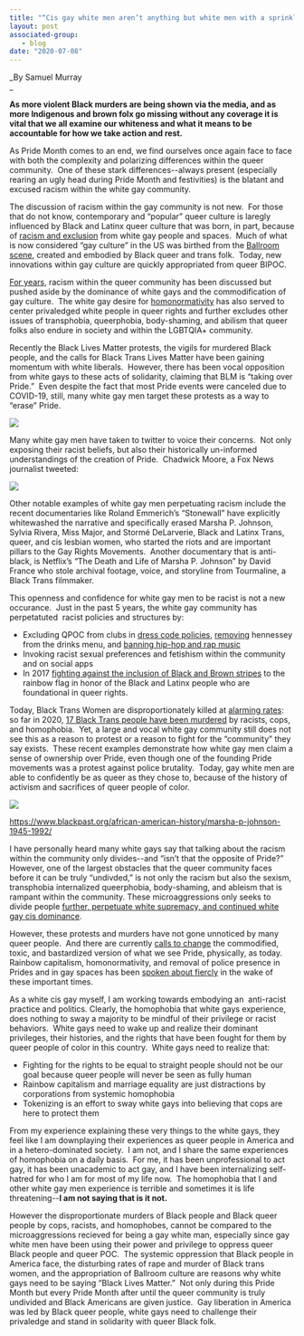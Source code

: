 ```yaml
---
title: "“Cis gay white men aren’t anything but white men with a sprinkle of sugar”-- White Supremacy at Pride, Queer History Erasure, and Black Lives Matter (Amir Khadar, 2017)"
layout: post
associated-group:
   - blog
date: "2020-07-08"
---
```


_By Samuel Murray  
_

**As more violent Black murders are being shown via the media, and as more Indigenous and brown folx go missing without any coverage it is vital that we all examine our whiteness and what it means to be accountable for how we take action and rest.**

As Pride Month comes to an end, we find ourselves once again face to face with both the complexity and polarizing differences within the queer community.  One of these stark differences--always present (especially rearing an ugly head during Pride Month and festivities) is the blatant and excused racism within the white gay community.    

The discussion of racism within the gay community is not new.  For those that do not know, contemporary and “popular” queer culture is laregly influenced by Black and Latinx queer culture that was born, in part, because of [racism and exclusion](https://www.vice.com/en_us/article/kwkwqy/the-lgbtq-icon-behind-frank-oceans-endless) from white gay people and spaces.  Much of what is now considered “gay culture” in the US was birthed from the [Ballroom scene](https://www.oprahmag.com/life/a23601818/queer-cultural-appropriation-definition/), created and embodied by Black queer and trans folk.  Today, new innovations within gay culture are quickly appropriated from queer BIPOC.   

[For years](https://www.npsk12.com/cms/lib/VA02208074/Centricity/Domain/5750/In%20the%20Dark%20Room-%20Homosexuality%20and_as%20Blackness%20in%20James%20Baldwin%20Giovanni%20Room.pdf), racism within the queer community has been discussed but pushed aside by the dominance of white gays and the commodification of gay culture.  The white gay desire for [homonormativity](https://www.pride.com/firstperson/2017/10/12/what-homonormativity) has also served to center privaledged white people in queer rights and further excludes other issues of transphobia, queerphobia, body-shaming, and abilism that queer folks also endure in society and within the LGBTQIA+ community.    

Recently the Black Lives Matter protests, the vigils for murdered Black people, and the calls for Black Trans Lives Matter have been gaining momentum with white liberals.  However, there has been vocal opposition from white gays to these acts of solidarity, claiming that BLM is “taking over Pride.”  Even despite the fact that most Pride events were canceled due to COVID-19, still, many white gay men target these protests as a way to “erase” Pride.    

![](https://lh4.googleusercontent.com/m18P7f4s-zi7Zjd6kg3zEn86jRsOlnO35Lyl8ikoBiSwcJtgJeWKKuVh9IMEgVKhXXxtWY3W0nVlXLtShHFyedHanmLVTZ6q8I4HSs0SJ2p2uKdPXsGXqkvE6k8QZOZSYgJIHPVh)

Many white gay men have taken to twitter to voice their concerns.  Not only exposing their racist beliefs, but also their historically un-informed understandings of the creation of Pride.  Chadwick Moore, a Fox News journalist tweeted:   

![](https://lh6.googleusercontent.com/8JQVHIHibC1rFzwl_EVBMN0A1xGD5k0pB-ZxC4orCtdsY2tFJ4lDeePJlWV6nRBSozwAYwqFh9gLlEvLjPyXoSaVgK6GNbqlluzluKm6F-cdoLw1OGlGJenYwsSx8jjQqF0Ytgt-)

Other notable examples of white gay men perpetuating racism include the recent documentaries like Roland Emmerich’s “Stonewall” have explicitly whitewashed the narrative and specifically erased Marsha P. Johnson, Sylvia Rivera, Miss Major, and Stormé DeLarverie, Black and Latinx Trans, queer, and cis lesbian women, who started the riots and are important pillars to the Gay Rights Movements.  Another documentary that is anti-black, is Netflix’s “The Death and Life of Marsha P. Johnson” by David France who stole archival footage, voice, and storyline from Tourmaline, a Black Trans filmmaker.   

This openness and confidence for white gay men to be racist is not a new occurance.  Just in the past 5 years, the white gay community has perpetatuted  racist policies and structures by: 

- Excluding QPOC from clubs in [dress code policies](https://triblive.com/local/pittsburgh-allegheny/protesters-contend-downtown-pittsburgh-bar-has-dress-code-that-discriminates-against-blacks/), [removing](https://www.vice.com/en_us/article/d7bd9k/gay-bars-can-be-mind-bogglingly-racist) hennessey from the drinks menu, and [banning hip-hop and rap music](https://blockclubchicago.org/2019/05/30/progress-bar-slammed-as-racist-for-banning-djs-from-playing-rap/) 
- Invoking racist sexual preferences and fetishism within the community and on social apps
- In 2017 [fighting against the inclusion of Black and Brown stripes](https://www.vox.com/culture/2017/6/20/15821858/gay-pride-flag-philadelphia-fight-explained) to the rainbow flag in honor of the Black and Latinx people who are foundational in queer rights. 

Today, Black Trans Women are disproportionately killed at [alarming rates](https://time.com/5601227/two-black-trans-women-murders-in-dallas-anti-trans-violence/): so far in 2020, [17 Black Trans people have been murdered](https://www.hrc.org/resources/violence-against-the-trans-and-gender-non-conforming-community-in-2020) by racists, cops, and homophobia.  Yet, a large and vocal white gay community still does not see this as a reason to protest or a reason to fight for the “community” they say exists.  These recent examples demonstrate how white gay men claim a sense of ownership over Pride, even though one of the founding Pride movements was a protest against police brutality.  Today, gay white men are able to confidently be as queer as they chose to, because of the history of activism and sacrifices of queer people of color.    

![](https://lh4.googleusercontent.com/jgsUpEtD1zd-GfIurMjHjo_LIGIuxNstRMMHE9FhuSGUNSSUasgq3falPmPHnKNCwvxwdysHamWKhp2P3Bq0thOh1ymYsUt_Mv9DoVWmTte1hQlklKF56WkTbfx7oAHssE8Q-cSd)

https://www.blackpast.org/african-american-history/marsha-p-johnson-1945-1992/

I have personally heard many white gays say that talking about the racism within the community only divides--and “isn’t that the opposite of Pride?”  However, one of the largest obstacles that the queer community faces before it can be truly “undivded,” is not only the racism but also the sexism, transphobia internalized queerphobia, body-shaming, and ableism that is rampant within the community. These microaggressions only seeks to divide people [further, perpetuate white supremacy, and continued white gay cis dominance](https://deepblue.lib.umich.edu/bitstream/handle/2027.42/98926/alkulick.pdf;sequence=1).    

However, these protests and murders have not gone unnoticed by many queer people.  And there are currently [calls to change](https://www.nbcsandiego.com/news/local/sd-pride-bans-law-enforcement-from-joining-parade-until-policy-reform-demands-are-met/2345759/) the commodified, toxic, and bastardized version of what we see Pride, physically, as today.  Rainbow capitalism, homonormativity, and removal of police presence in Prides and in gay spaces has been [spoken about fiercly](https://www.theguardian.com/world/2019/jun/13/cops-out-of-pride-lgbt-police) in the wake of these important times.    

As a white cis gay myself, I am working towards embodying an  anti-racist practice and politics. Clearly, the homophobia that white gays experience, does nothing to sway a majority to be mindful of their privilege or racist behaviors.  White gays need to wake up and realize their dominant privileges, their histories, and the rights that have been fought for them by queer people of color in this country.  White gays need to realize that:

- Fighting for the rights to be equal to straight people should not be our goal because queer people will never be seen as fully human 
- Rainbow capitalism and marriage equality are just distractions by corporations from systemic homophobia 
- Tokenizing is an effort to sway white gays into believing that cops are here to protect them

From my experience explaining these very things to the white gays, they feel like I am downplaying their experiences as queer people in America and in a hetero-dominated society.  I am not, and I share the same experiences of homophobia on a daily basis.  For me, it has been unprofessional to act gay, it has been unacademic to act gay, and I have been internalizing self-hatred for who I am for most of my life now.  The homophobia that I and other white gay men experience is terrible and sometimes it is life threatening--**I am not saying that is it not.**   

However the disproportionate murders of Black people and Black queer people by cops, racists, and homophobes, cannot be compared to the microaggressions recieved for being a gay white man, especially since gay white men have been using their power and privilege to oppress queer Black people and queer POC.  The systemic oppression that Black people in America face, the disturbing rates of rape and murder of Black trans women, and the appropriation of Ballroom culture are reasons why white gays need to be saying “Black Lives Matter.”  Not only during this Pride Month but every Pride Month after until the queer community is truly undivided and Black Americans are given justice.  Gay liberation in America was led by Black queer people, white gays need to challenge their privaledge and stand in solidarity with queer Black folk.
